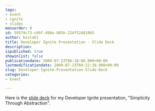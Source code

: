 ```yaml
---
tags:
- event
- ignite
- slides
menuorder: 0
id: 59574c73-c66f-498e-885b-224f52d419b5
author: bsstahl
title: Developer Ignite Presentation - Slide Deck
description: 
ispublished: true
showinlist: false
publicationdate: 2009-07-23T08:18:00.000+00:00
lastmodificationdate: 2009-07-23T04:22:39.000+00:00
slug: Developer-Ignite-Presentation-Slide-Deck
categories:
- Event

---
```

Here is the [slide deck](http://docs.google.com/present/embed?id=dfdtn4td_30797wzgfr) for my Developer Ignite presentation, "Simplicity Through Abstraction".
